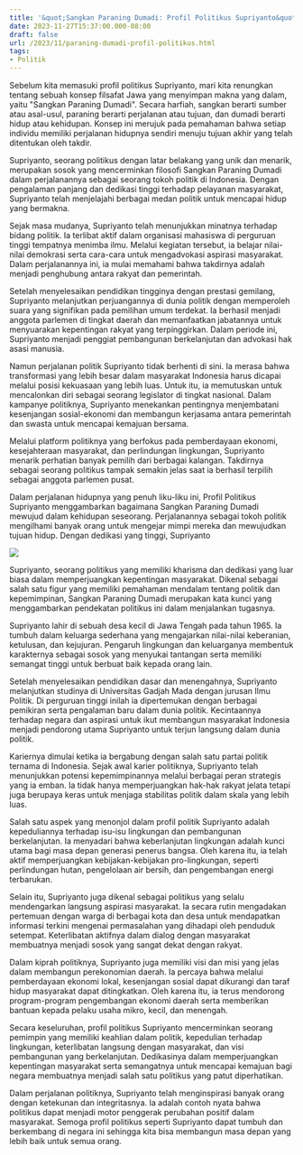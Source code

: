 ```yaml
---
title: '&quot;Sangkan Paraning Dumadi: Profil Politikus Supriyanto&quot;'
date: 2023-11-27T15:37:00.000-08:00
draft: false
url: /2023/11/paraning-dumadi-profil-politikus.html
tags: 
- Politik
---
```


  

Sebelum kita memasuki profil politikus Supriyanto, mari kita renungkan tentang sebuah konsep filsafat Jawa yang menyimpan makna yang dalam, yaitu "Sangkan Paraning Dumadi". Secara harfiah, sangkan berarti sumber atau asal-usul, paraning berarti perjalanan atau tujuan, dan dumadi berarti hidup atau kehidupan. Konsep ini merujuk pada pemahaman bahwa setiap individu memiliki perjalanan hidupnya sendiri menuju tujuan akhir yang telah ditentukan oleh takdir.

  

Supriyanto, seorang politikus dengan latar belakang yang unik dan menarik, merupakan sosok yang mencerminkan filosofi Sangkan Paraning Dumadi dalam perjalanannya sebagai seorang tokoh politik di Indonesia. Dengan pengalaman panjang dan dedikasi tinggi terhadap pelayanan masyarakat, Supriyanto telah menjelajahi berbagai medan politik untuk mencapai hidup yang bermakna.

  

Sejak masa mudanya, Supriyanto telah menunjukkan minatnya terhadap bidang politik. Ia terlibat aktif dalam organisasi mahasiswa di perguruan tinggi tempatnya menimba ilmu. Melalui kegiatan tersebut, ia belajar nilai-nilai demokrasi serta cara-cara untuk mengadvokasi aspirasi masyarakat. Dalam perjalanannya ini, ia mulai memahami bahwa takdirnya adalah menjadi penghubung antara rakyat dan pemerintah.

  

Setelah menyelesaikan pendidikan tingginya dengan prestasi gemilang, Supriyanto melanjutkan perjuangannya di dunia politik dengan memperoleh suara yang signifikan pada pemilihan umum terdekat. Ia berhasil menjadi anggota parlemen di tingkat daerah dan memanfaatkan jabatannya untuk menyuarakan kepentingan rakyat yang terpinggirkan. Dalam periode ini, Supriyanto menjadi penggiat pembangunan berkelanjutan dan advokasi hak asasi manusia.

  

Namun perjalanan politik Supriyanto tidak berhenti di sini. Ia merasa bahwa transformasi yang lebih besar dalam masyarakat Indonesia harus dicapai melalui posisi kekuasaan yang lebih luas. Untuk itu, ia memutuskan untuk mencalonkan diri sebagai seorang legislator di tingkat nasional. Dalam kampanye politiknya, Supriyanto menekankan pentingnya menjembatani kesenjangan sosial-ekonomi dan membangun kerjasama antara pemerintah dan swasta untuk mencapai kemajuan bersama.

  

Melalui platform politiknya yang berfokus pada pemberdayaan ekonomi, kesejahteraan masyarakat, dan perlindungan lingkungan, Supriyanto menarik perhatian banyak pemilih dari berbagai kalangan. Takdirnya sebagai seorang politikus tampak semakin jelas saat ia berhasil terpilih sebagai anggota parlemen pusat.

  

Dalam perjalanan hidupnya yang penuh liku-liku ini, Profil Politikus Supriyanto menggambarkan bagaimana Sangkan Paraning Dumadi mewujud dalam kehidupan seseorang. Perjalanannya sebagai tokoh politik mengilhami banyak orang untuk mengejar mimpi mereka dan mewujudkan tujuan hidup. Dengan dedikasi yang tinggi, Supriyanto

  

![](https://thumb.viva.co.id/media/frontend/thumbs3/2011/11/22/133010_budi-supriyanto--golkar-_665_374.jpg)

  

Supriyanto, seorang politikus yang memiliki kharisma dan dedikasi yang luar biasa dalam memperjuangkan kepentingan masyarakat. Dikenal sebagai salah satu figur yang memiliki pemahaman mendalam tentang politik dan kepemimpinan, Sangkan Paraning Dumadi merupakan kata kunci yang menggambarkan pendekatan politikus ini dalam menjalankan tugasnya.

  

Supriyanto lahir di sebuah desa kecil di Jawa Tengah pada tahun 1965. Ia tumbuh dalam keluarga sederhana yang mengajarkan nilai-nilai keberanian, ketulusan, dan kejujuran. Pengaruh lingkungan dan keluarganya membentuk karakternya sebagai sosok yang menyukai tantangan serta memiliki semangat tinggi untuk berbuat baik kepada orang lain.

  

Setelah menyelesaikan pendidikan dasar dan menengahnya, Supriyanto melanjutkan studinya di Universitas Gadjah Mada dengan jurusan Ilmu Politik. Di perguruan tinggi inilah ia dipertemukan dengan berbagai pemikiran serta pengalaman baru dalam dunia politik. Kecintaannya terhadap negara dan aspirasi untuk ikut membangun masyarakat Indonesia menjadi pendorong utama Supriyanto untuk terjun langsung dalam dunia politik.

  

Kariernya dimulai ketika ia bergabung dengan salah satu partai politik ternama di Indonesia. Sejak awal karier politiknya, Supriyanto telah menunjukkan potensi kepemimpinannya melalui berbagai peran strategis yang ia emban. Ia tidak hanya memperjuangkan hak-hak rakyat jelata tetapi juga berupaya keras untuk menjaga stabilitas politik dalam skala yang lebih luas.

  

Salah satu aspek yang menonjol dalam profil politik Supriyanto adalah kepeduliannya terhadap isu-isu lingkungan dan pembangunan berkelanjutan. Ia menyadari bahwa keberlanjutan lingkungan adalah kunci utama bagi masa depan generasi penerus bangsa. Oleh karena itu, ia telah aktif memperjuangkan kebijakan-kebijakan pro-lingkungan, seperti perlindungan hutan, pengelolaan air bersih, dan pengembangan energi terbarukan.

  

Selain itu, Supriyanto juga dikenal sebagai politikus yang selalu mendengarkan langsung aspirasi masyarakat. Ia secara rutin mengadakan pertemuan dengan warga di berbagai kota dan desa untuk mendapatkan informasi terkini mengenai permasalahan yang dihadapi oleh penduduk setempat. Keterlibatan aktifnya dalam dialog dengan masyarakat membuatnya menjadi sosok yang sangat dekat dengan rakyat.

  

Dalam kiprah politiknya, Supriyanto juga memiliki visi dan misi yang jelas dalam membangun perekonomian daerah. Ia percaya bahwa melalui pemberdayaan ekonomi lokal, kesenjangan sosial dapat dikurangi dan taraf hidup masyarakat dapat ditingkatkan. Oleh karena itu, ia terus mendorong program-program pengembangan ekonomi daerah serta memberikan bantuan kepada pelaku usaha mikro, kecil, dan menengah.

  

Secara keseluruhan, profil politikus Supriyanto mencerminkan seorang pemimpin yang memiliki keahlian dalam politik, kepedulian terhadap lingkungan, keterlibatan langsung dengan masyarakat, dan visi pembangunan yang berkelanjutan. Dedikasinya dalam memperjuangkan kepentingan masyarakat serta semangatnya untuk mencapai kemajuan bagi negara membuatnya menjadi salah satu politikus yang patut diperhatikan.

  

Dalam perjalanan politiknya, Supriyanto telah menginspirasi banyak orang dengan ketekunan dan integritasnya. Ia adalah contoh nyata bahwa politikus dapat menjadi motor penggerak perubahan positif dalam masyarakat. Semoga profil politikus seperti Supriyanto dapat tumbuh dan berkembang di negara ini sehingga kita bisa membangun masa depan yang lebih baik untuk semua orang.